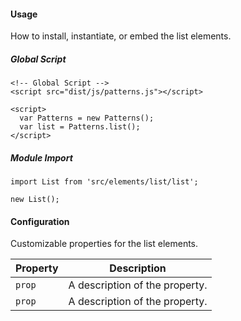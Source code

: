 #### Usage

How to install, instantiate, or embed the list elements.

##### Global Script

    <!-- Global Script -->
    <script src="dist/js/patterns.js"></script>

    <script>
      var Patterns = new Patterns();
      var list = Patterns.list();
    </script>

##### Module Import

    import List from 'src/elements/list/list';

    new List();

#### Configuration

Customizable properties for the list elements.

Property | Description
---------|-
`prop`   | A description of the property.
`prop`   | A description of the property.
